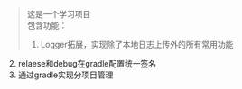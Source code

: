 > 这是一个学习项目  
> 包含功能：
> 1. Logger拓展，实现除了本地日志上传外的所有常用功能
2. relaese和debug在gradle配置统一签名
3. 通过gradle实现分项目管理
